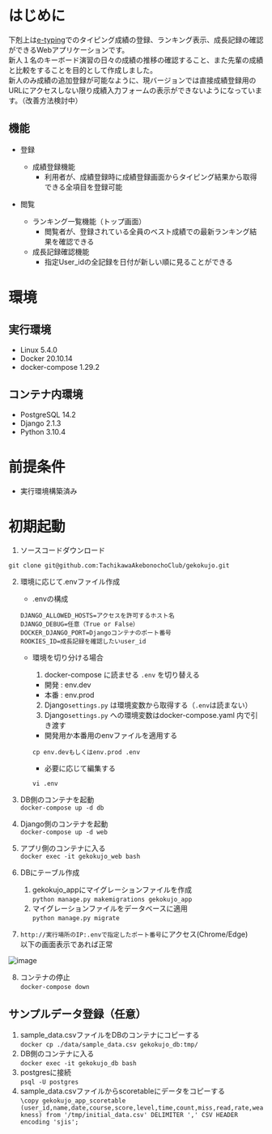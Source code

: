 # はじめに

下剋上は[e-typing](https://www.e-typing.ne.jp/)でのタイピング成績の登録、ランキング表示、成長記録の確認ができるWebアプリケーションです。<br>
新人１名のキーボード演習の日々の成績の推移の確認すること、また先輩の成績と比較をすることを目的として作成しました。<br>
新人のみ成績の追加登録が可能なように、現バージョンでは直接成績登録用のURLにアクセスしない限り成績入力フォームの表示ができないようになっています。（改善方法検討中）

## 機能

- 登録
  - 成績登録機能
    - 利用者が、成績登録時に成績登録画面からタイピング結果から取得できる全項目を登録可能
    

- 閲覧
  - ランキング一覧機能（トップ画面）
    - 閲覧者が、登録されている全員のベスト成績での最新ランキング結果を確認できる
  - 成長記録確認機能
    - 指定User_idの全記録を日付が新しい順に見ることができる

# 環境
## 実行環境
- Linux 5.4.0
- Docker 20.10.14
- docker-compose 1.29.2

## コンテナ内環境
- PostgreSQL 14.2
- Django 2.1.3
- Python 3.10.4

# 前提条件

- 実行環境構築済み

# 初期起動

1. ソースコードダウンロード<br>
  ```
  git clone git@github.com:TachikawaAkebonochoClub/gekokujo.git
  ```
2. 環境に応じて.envファイル作成<br>
    - .envの構成
    ```
    DJANGO_ALLOWED_HOSTS=アクセスを許可するホスト名
    DJANGO_DEBUG=任意（True or False）
    DOCKER_DJANGO_PORT=Djangoコンテナのポート番号
    ROOKIES_ID=成長記録を確認したいuser_id
    ```

    - 環境を切り分ける場合
      1. docker-compose に読ませる `.env` を切り替える
        - 開発 : env.dev
        - 本番 : env.prod
      2. Django`settings.py` は環境変数から取得する（`.env`は読まない）
      3. Django`settings.py` への環境変数はdocker-compose.yaml 内で引き渡す
      
      - 開発用か本番用のenvファイルを適用する
      ```
      cp env.devもしくはenv.prod .env
      ```
      - 必要に応じて編集する
      ```
      vi .env
      ```

3. DB側のコンテナを起動<br>
  `docker-compose up -d db`
4. Django側のコンテナを起動<br>
  `docker-compose up -d web`
5. アプリ側のコンテナに入る<br>
  `docker exec -it gekokujo_web bash`

6. DBにテーブル作成<br>
    1. gekokujo_appにマイグレーションファイルを作成<br>
      `python manage.py makemigrations gekokujo_app`
    2. マイグレーションファイルをデータベースに適用<br>
      `python manage.py migrate`


7. `http://実行場所のIP:.envで指定したポート番号`にアクセス(Chrome/Edge)<br>
  以下の画面表示であれば正常

![image](https://user-images.githubusercontent.com/107466011/175890119-c21fabac-4036-4ead-ad0c-7cd7031d8d2f.png)

8. コンテナの停止<br>
  `docker-compose down`

## サンプルデータ登録（任意）

1. sample_data.csvファイルをDBのコンテナにコピーする<br>
  `docker cp ./data/sample_data.csv gekokujo_db:tmp/`
2. DB側のコンテナに入る<br>
  `docker exec -it gekokujo_db bash`
3. postgresに接続<br>
  `psql -U postgres`
4. sample_data.csvファイルからscoretableにデータをコピーする<br>
`\copy gekokujo_app_scoretable (user_id,name,date,course,score,level,time,count,miss,read,rate,weakness) from '/tmp/initial_data.csv' DELIMITER ',' CSV HEADER encoding 'sjis';`

